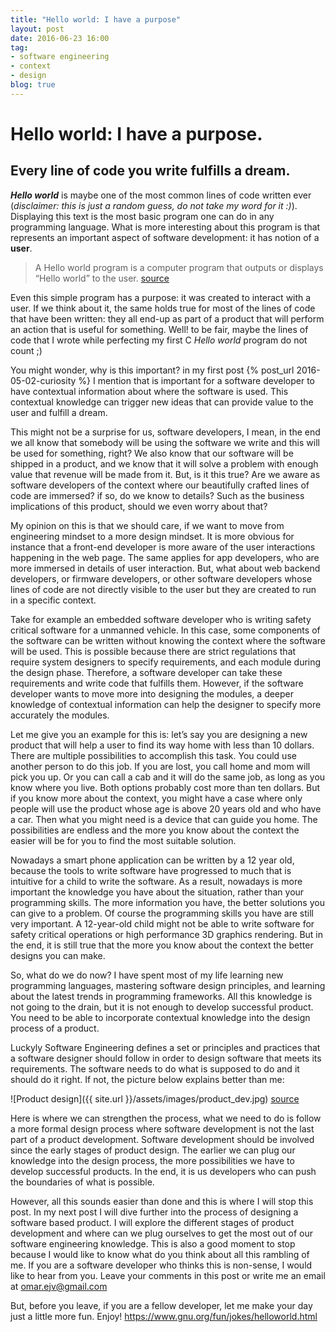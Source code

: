 ```yaml
---
title: "Hello world: I have a purpose"
layout: post
date: 2016-06-23 16:00
tag:
- software engineering
- context
- design
blog: true
---
```


# Hello world: I have a purpose.

## Every line of code you write fulfills a dream.

**_Hello world_** is maybe one of the most common lines of code written ever (_disclaimer: this is just a random guess, do not take my word for it :)_). Displaying this text is the most basic program one can do in any programming language. What is more interesting about this program is that represents an important aspect of software development: it has notion of a **user**.

> A Hello world program is a computer program that outputs or displays “Hello world” to the user.
[source](https://en.wikipedia.org/wiki/%22Hello,_World!%22_program)

Even this simple program has a purpose: it was created to interact with a user. If we think about it, the same holds true for most of the lines of code that have been written: they all end-up as part of a product that will perform an action that is useful for something. Well! to be fair, maybe the lines of code that I wrote while perfecting my first C _Hello world_ program do not count ;)

You might wonder, why is this important? in my first post {% post_url 2016-05-02-curiosity %} I mention that is important for a software developer to have contextual information about where the software is used. This contextual knowledge can trigger new ideas that can provide value to the user and fulfill a dream.

This might not be a surprise for us, software developers, I mean, in the end we all know that somebody will be using the software we write and this will be used for something, right?
We also know that our software will be shipped in a product, and we know that it will solve a problem with enough value that revenue will be made from it. But, is it this true? Are we aware as software developers of the context where our beautifully crafted lines of code are immersed? if so, do we know to details? Such as the business implications of this product, should we even worry about that?

My opinion on this is that we should care, if we want to move from engineering mindset to a more design mindset. It is more obvious for instance that a front-end developer is more aware of the user interactions happening in the web page. The same applies for app developers, who are more immersed in details of user interaction. But, what about web backend developers, or firmware developers, or other software developers whose lines of code are not directly visible to the user but they are created to run in a specific context.

Take for example an embedded software developer who is writing safety critical software for a unmanned vehicle. In this case, some components of the software can be written without knowing the context where the software will be used. This is possible because there are strict regulations that require system designers to specify requirements, and each module during the design phase. Therefore, a software developer can take these requirements and write code that fulfills them. However, if the software developer wants to move more into designing the modules, a deeper knowledge of contextual information can help the designer to specify more accurately the modules.

Let me give you an example for this is: let’s say you are designing a new product that will help a user to find its way home with less than 10 dollars. There are multiple possibilities to accomplish this task. You could use another person to do this job. If you are lost, you call home and mom will pick you up. Or you can call a cab and it will do the same job, as long as you know where you live. Both options probably cost more than ten dollars. But if you know more about the context, you might have a case where only people will use the product whose age is above 20 years old and who have a car. Then what you might need is a device that can guide you home. The possibilities are endless and the more you know about the context the easier will be for you to find the most suitable solution.

Nowadays a smart phone application can be written by a 12 year old, because the tools to write software have progressed to much that is intuitive for a child to write the software. As a result, nowadays is more important the knowledge you have about the situation, rather than your programming skills. The more information you have, the better solutions you can give to a problem. Of course the programming skills you have are still very important. A 12-year-old child might not be able to write software for safety critical operations or high performance 3D graphics rendering. But in the end, it is still true that the more you know about the context the better designs you can make.

So, what do we do now? I have spent most of my life learning new programming languages, mastering software design principles, and learning about the latest trends in programming frameworks. All this knowledge is not going to the drain, but it is not enough to develop successful product. You need to be able to incorporate contextual knowledge into the design process of a product.

Luckyly Software Engineering defines a set or principles and practices that a software designer should follow in order to design software that meets its requirements. The software needs to do what is supposed to do and it should do it right. If not, the picture below explains better than me:

![Product design]({{ site.url }}/assets/images/product_dev.jpg)
[source](http://bob.yexley.net/the-software-development-conundrum-estimation/)

Here is where we can strengthen the process, what we need to do is follow a more formal design process where software development is not the last part of a product development. Software development should be involved since the early stages of product design. The earlier we can plug our knowledge into the design process, the more possibilities we have to develop successful products. In the end, it is us developers who can push the boundaries of what is possible.

However, all this sounds easier than done and this is where I will stop this post. In my next post I will dive further into the process of designing a software based product. I will explore the different stages of product development and where can we plug ourselves to get the most out of our software engineering knowledge. This is also a good moment to stop because I would like to know what do you think about all this rambling of me. If you are a software developer who thinks this is non-sense, I would like to hear from you. Leave your comments in this post or write me an email at omar.ejv@gmail.com

But, before you leave, if you are a fellow developer, let me make your day just a little more fun. Enjoy! https://www.gnu.org/fun/jokes/helloworld.html



